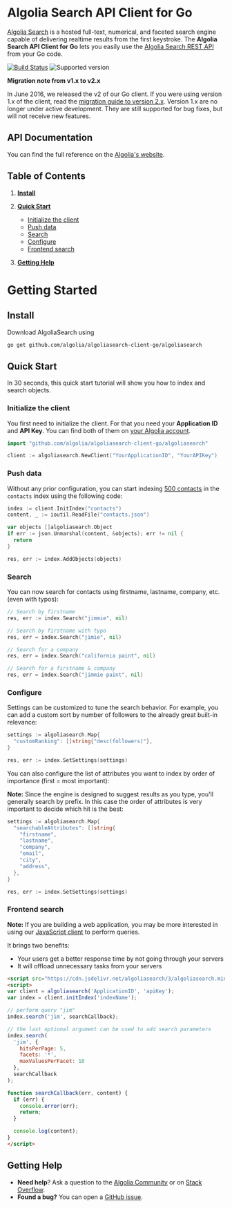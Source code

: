 # Algolia Search API Client for Go

[Algolia Search](https://www.algolia.com) is a hosted full-text, numerical, and faceted search engine capable of delivering realtime results from the first keystroke.
The **Algolia Search API Client for Go** lets you easily use the [Algolia Search REST API](https://www.algolia.com/doc/rest-api/search) from your Go code.

[![Build Status](https://travis-ci.org/algolia/algoliasearch-client-go.png?branch=master)](https://travis-ci.org/algolia/algoliasearch-client-go) ![Supported version](https://img.shields.io/badge/Go-%3E=1.5-green.svg)


**Migration note from v1.x to v2.x**

In June 2016, we released the v2 of our Go client. If you were using version 1.x of the client, read the [migration guide to version 2.x](https://github.com/algolia/algoliasearch-client-go/wiki/Migration-guide-to-version-2.x).
Version 1.x are no longer under active development. They are still supported for bug fixes, but will not receive new features.




## API Documentation

You can find the full reference on the [Algolia's website](https://www.algolia.com/doc/api-client/go/).


## Table of Contents


1. **[Install](#install)**


1. **[Quick Start](#quick-start)**

    * [Initialize the client](#initialize-the-client)
    * [Push data](#push-data)
    * [Search](#search)
    * [Configure](#configure)
    * [Frontend search](#frontend-search)

1. **[Getting Help](#getting-help)**





# Getting Started



## Install

Download AlgoliaSearch using

```bash
go get github.com/algolia/algoliasearch-client-go/algoliasearch
```

## Quick Start

In 30 seconds, this quick start tutorial will show you how to index and search objects.

### Initialize the client

You first need to initialize the client. For that you need your **Application ID** and **API Key**.
You can find both of them on [your Algolia account](https://www.algolia.com/api-keys).

```go
import "github.com/algolia/algoliasearch-client-go/algoliasearch"

client := algoliasearch.NewClient("YourApplicationID", "YourAPIKey")
```

### Push data

Without any prior configuration, you can start indexing [500 contacts](https://github.com/algolia/algoliasearch-client-csharp/blob/master/contacts.json) in the ```contacts``` index using the following code:
```go
index := client.InitIndex("contacts")
content, _ := ioutil.ReadFile("contacts.json")

var objects []algoliasearch.Object
if err := json.Unmarshal(content, &objects); err != nil {
  return
}

res, err := index.AddObjects(objects)
```

### Search

You can now search for contacts using firstname, lastname, company, etc. (even with typos):

```go
// Search by firstname
res, err := index.Search("jimmie", nil)

// Search by firstname with typo
res, err = index.Search("jimie", nil)

// Search for a company
res, err = index.Search("california paint", nil)

// Search for a firstname & company
res, err = index.Search("jimmie paint", nil)
```

### Configure

Settings can be customized to tune the search behavior. For example, you can add a custom sort by number of followers to the already great built-in relevance:

```go
settings := algoliasearch.Map{
  "customRanking": []string{"desc(followers)"},
}

res, err := index.SetSettings(settings)
```

You can also configure the list of attributes you want to index by order of importance (first = most important):

**Note:** Since the engine is designed to suggest results as you type, you'll generally search by prefix.
In this case the order of attributes is very important to decide which hit is the best:

```go
settings := algoliasearch.Map{
  "searchableAttributes": []string{
	"firstname",
	"lastname",
	"company",
	"email",
	"city",
	"address",
  },
}

res, err := index.SetSettings(settings)
```

### Frontend search

**Note:** If you are building a web application, you may be more interested in using our [JavaScript client](https://github.com/algolia/algoliasearch-client-javascript) to perform queries.

It brings two benefits:
  * Your users get a better response time by not going through your servers
  * It will offload unnecessary tasks from your servers

```html
<script src="https://cdn.jsdelivr.net/algoliasearch/3/algoliasearch.min.js"></script>
<script>
var client = algoliasearch('ApplicationID', 'apiKey');
var index = client.initIndex('indexName');

// perform query "jim"
index.search('jim', searchCallback);

// the last optional argument can be used to add search parameters
index.search(
  'jim', {
    hitsPerPage: 5,
    facets: '*',
    maxValuesPerFacet: 10
  },
  searchCallback
);

function searchCallback(err, content) {
  if (err) {
    console.error(err);
    return;
  }

  console.log(content);
}
</script>
```

## Getting Help

- **Need help**? Ask a question to the [Algolia Community](https://discourse.algolia.com/) or on [Stack Overflow](http://stackoverflow.com/questions/tagged/algolia).
- **Found a bug?** You can open a [GitHub issue](https://github.com/algolia/algoliasearch-client-go/issues).



